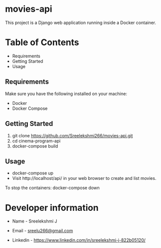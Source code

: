 
# movies-api
This project is a Django web application running inside a Docker container.

# Table of Contents
- Requirements
- Getting Started
- Usage

## Requirements
Make sure you have the following installed on your machine:
- Docker
- Docker Compose
  
## Getting Started
  1. git clone https://github.com/Sreelekshmi266/movies-api.git
  2. cd cinema-program-api
  3. docker-compose build

## Usage
- docker-compose up
- Visit http://localhost/api/ in your web browser to create and list movies.

To stop the containers: docker-compose down


# Developer information
- Name - Sreelekshmi J

- Email - sreelu266@gmail.com

- Linkedin - https://www.linkedin.com/in/sreelekshmi-j-822b05120/
